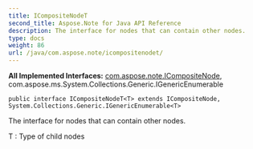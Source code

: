 ```yaml
---
title: ICompositeNodeT
second_title: Aspose.Note for Java API Reference
description: The interface for nodes that can contain other nodes.
type: docs
weight: 86
url: /java/com.aspose.note/icompositenodet/
---
```


**All Implemented Interfaces:**
[com.aspose.note.ICompositeNode](../../com.aspose.note/icompositenode), com.aspose.ms.System.Collections.Generic.IGenericEnumerable
```
public interface ICompositeNodeT<T> extends ICompositeNode, System.Collections.Generic.IGenericEnumerable<T>
```

The interface for nodes that can contain other nodes.

 T : Type of child nodes
